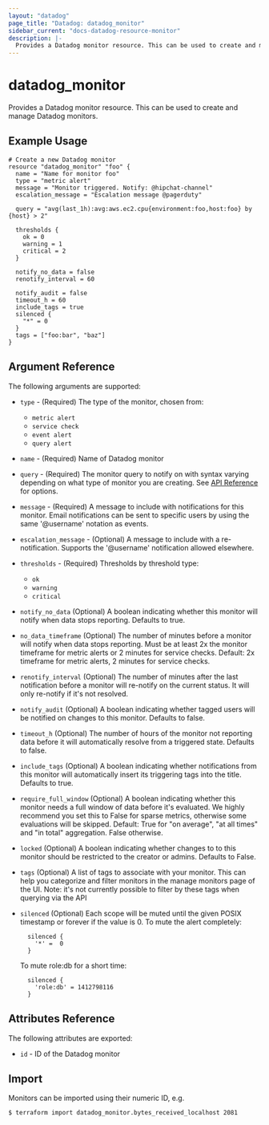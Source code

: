 ```yaml
---
layout: "datadog"
page_title: "Datadog: datadog_monitor"
sidebar_current: "docs-datadog-resource-monitor"
description: |-
  Provides a Datadog monitor resource. This can be used to create and manage monitors.
---
```


# datadog\_monitor

Provides a Datadog monitor resource. This can be used to create and manage Datadog monitors.

## Example Usage

```
# Create a new Datadog monitor
resource "datadog_monitor" "foo" {
  name = "Name for monitor foo"
  type = "metric alert"
  message = "Monitor triggered. Notify: @hipchat-channel"
  escalation_message = "Escalation message @pagerduty"

  query = "avg(last_1h):avg:aws.ec2.cpu{environment:foo,host:foo} by {host} > 2"

  thresholds {
	ok = 0
	warning = 1
	critical = 2
  }

  notify_no_data = false
  renotify_interval = 60

  notify_audit = false
  timeout_h = 60
  include_tags = true
  silenced {
    "*" = 0
  }
  tags = ["foo:bar", "baz"]
}
```

## Argument Reference

The following arguments are supported:

* `type` - (Required) The type of the monitor, chosen from:
    * `metric alert`
    * `service check`
    * `event alert`
    * `query alert`
* `name` - (Required) Name of Datadog monitor
* `query` - (Required) The monitor query to notify on with syntax varying depending on what type of monitor
    you are creating. See [API Reference](http://docs.datadoghq.com/api) for options.
* `message` - (Required) A message to include with notifications for this monitor.
    Email notifications can be sent to specific users by using the same '@username' notation as events.
* `escalation_message` - (Optional) A message to include with a re-notification. Supports the '@username'
    notification allowed elsewhere.
* `thresholds` - (Required) Thresholds by threshold type:
    * `ok`
    * `warning`
    * `critical`
* `notify_no_data` (Optional) A boolean indicating whether this monitor will notify when data stops reporting. Defaults
    to true.
* `no_data_timeframe` (Optional) The number of minutes before a monitor will notify when data stops reporting. Must be at
    least 2x the monitor timeframe for metric alerts or 2 minutes for service checks. Default: 2x timeframe for
    metric alerts, 2 minutes for service checks.
* `renotify_interval` (Optional) The number of minutes after the last notification before a monitor will re-notify
    on the current status. It will only re-notify if it's not resolved.
* `notify_audit` (Optional) A boolean indicating whether tagged users will be notified on changes to this monitor. 
    Defaults to false.
* `timeout_h` (Optional) The number of hours of the monitor not reporting data before it will automatically resolve
    from a triggered state. Defaults to false.
* `include_tags` (Optional) A boolean indicating whether notifications from this monitor will automatically insert its
    triggering tags into the title. Defaults to true.
* `require_full_window` (Optional) A boolean indicating whether this monitor needs a full window of data before it's evaluated.
    We highly recommend you set this to False for sparse metrics, otherwise some evaluations will be skipped.
    Default: True for "on average", "at all times" and "in total" aggregation. False otherwise.
* `locked` (Optional) A boolean indicating whether changes to to this monitor should be restricted to the creator or admins. Defaults to False.
* `tags` (Optional) A list of tags to associate with your monitor. This can help you categorize and filter monitors in the manage monitors page of the UI. Note: it's not currently possible to filter by these tags when querying via the API
* `silenced` (Optional) Each scope will be muted until the given POSIX timestamp or forever if the value is 0.
    To mute the alert completely:
    
        silenced {
          '*' =  0
        }
          
    To mute role:db for a short time:
    
        silenced {
          'role:db' = 1412798116
        }

## Attributes Reference

The following attributes are exported:

* `id` - ID of the Datadog monitor

## Import

Monitors can be imported using their numeric ID, e.g.

```
$ terraform import datadog_monitor.bytes_received_localhost 2081
```
